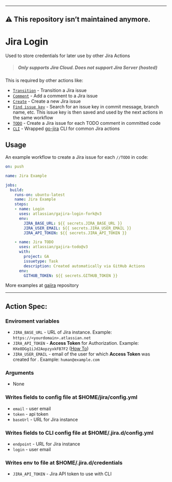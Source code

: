 ---------
⚠️ This repository isn’t maintained anymore.
---------

# Jira Login

Used to store credentials for later use by other Jira Actions

> ##### Only supports Jira Cloud. Does not support Jira Server (hosted)

This is required by other actions like:
- [`Transition`](https://github.com/marketplace/actions/jira-issue-transition) - Transition a Jira issue
- [`Comment`](https://github.com/marketplace/actions/jira-add-comment) - Add a comment to a Jira issue
- [`Create`](https://github.com/marketplace/actions/jira-create-issue) - Create a new Jira issue
- [`Find issue key`](https://github.com/marketplace/actions/jira-find-issue-key) - Search for an issue key in commit message, branch name, etc. This issue key is then saved and used by the next actions in the same workflow
- [`TODO`](https://github.com/marketplace/actions/jira-issue-from-todo) - Create a Jira issue for each TODO comment in committed code
- [`CLI`](https://github.com/marketplace/actions/setup-jira) - Wrapped [go-jira](https://github.com/Netflix-Skunkworks/go-jira) CLI for common Jira actions

## Usage
An example workflow to create a Jira issue for each `//TODO` in code:

```yaml
on: push

name: Jira Example

jobs:
  build:
    runs-on: ubuntu-latest
    name: Jira Example
    steps:
    - name: Login
      uses: atlassian/gajira-login-fork@v3
      env:
        JIRA_BASE_URL: ${{ secrets.JIRA_BASE_URL }}
        JIRA_USER_EMAIL: ${{ secrets.JIRA_USER_EMAIL }}
        JIRA_API_TOKEN: ${{ secrets.JIRA_API_TOKEN }}

    - name: Jira TODO
      uses: atlassian/gajira-todo@v3
      with:
        project: GA
        issuetype: Task
        description: Created automatically via GitHub Actions
      env:
        GITHUB_TOKEN: ${{ secrets.GITHUB_TOKEN }}
```

More examples at [gajira](https://github.com/atlassian/gajira) repository

----
## Action Spec:

### Enviroment variables
- `JIRA_BASE_URL` - URL of Jira instance. Example: `https://<yourdomain>.atlassian.net`
- `JIRA_API_TOKEN` - **Access Token** for Authorization. Example: `HXe8DGg1iJd2AopzyxkFB7F2` ([How To](https://confluence.atlassian.com/cloud/api-tokens-938839638.html))
- `JIRA_USER_EMAIL` - email of the user for which **Access Token** was created for . Example: `human@example.com`

### Arguments
- None

### Writes fields to config file at $HOME/jira/config.yml
- `email` - user email
- `token` - api token
- `baseUrl` - URL for Jira instance

### Writes fields to CLI config file at $HOME/.jira.d/config.yml
- `endpoint` - URL for Jira instance
- `login` - user email

### Writes env to file at $HOME/.jira.d/credentials
- `JIRA_API_TOKEN` - Jira API token to use with CLI
